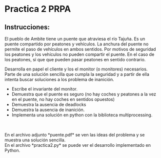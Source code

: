 # Practica 2 PRPA

## Instrucciones:

El pueblo de Ambite tiene un puente que atraviesa el río Tajuña. Es un puente compartido por peatones y vehículos. La anchura del puente no permite el paso de vehículos en ambos sentidos. Por motivos de seguridad los peatones y los vehículos no pueden compartir el puente. En el caso de los peatones, sí que que pueden pasar peatones en sentido contrario.


Desarrolla en papel el cliente y los el monitor (o monitores) necesarios. Parte de una solución sencilla que cumpla la seguridad y a partir de ella intenta buscar soluciones a los problema de inanición.
- Escribe el invariante del monitor.
- Demuestra que el puente es seguro (no hay coches y peatones a la vez en el puente, no hay coches en sentidos opuestos)
- Demuestra la ausencia de deadlocks
- Demuestra la ausencia de inanición.
- Implementa una solución en python con la biblioteca multiprocessing. <br>



<br>
<br>
En el archivo adjunto *puente.pdf* se ven las ideas del problema y se muestra una solución sencilla. <br>
En el archivo *practica2.py* se puede ver el desarrollo implementado en Python. 
